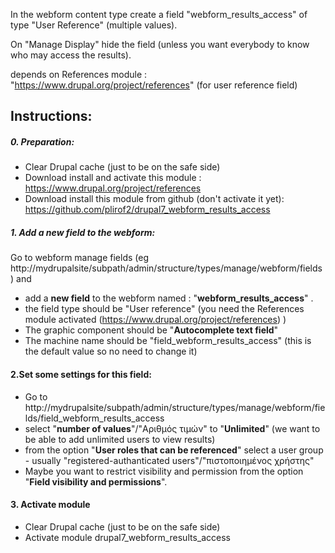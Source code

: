 In the webform content type create a field
"webform_results_access" of type "User Reference" (multiple values).

On "Manage Display" hide the field (unless you want everybody to know who may
access the results).

depends on References module : "https://www.drupal.org/project/references" (for user reference field)


## Instructions:

##### 0. Preparation:
- Clear Drupal cache (just to be on the safe side)
- Download install and activate this module : https://www.drupal.org/project/references
- Download install this module from github (don't activate it yet): https://github.com/plirof2/drupal7_webform_results_access 

##### 1. Add a new field to the webform:
Go to webform manage fields (eg http://mydrupalsite/subpath/admin/structure/types/manage/webform/fields ) and 
- add a **new field** to the webform named : "**webform_results_access**" .
- the field type should be "User reference" (you need the References module activated (https://www.drupal.org/project/references)    )
- The graphic component should be "**Autocomplete text field**"
- The machine name should be "field_webform_results_access" (this is the default value so no need to change it)

#### 2.Set some settings for this field:
- Go to http://mydrupalsite/subpath/admin/structure/types/manage/webform/fields/field_webform_results_access
- select "**number of values**"/"Αριθμός τιμών" to "**Unlimited**" (we want to be able to add unlimited users to view results)
- from the option "**User roles that can be referenced**" select a user group - usually "registered-authanticated users"/"πιστοποιημένος χρήστης"
- Maybe you want to restrict visibility and permission from the option "**Field visibility and permissions**".

#### 3. Activate module
- Clear Drupal cache (just to be on the safe side)
- Activate module drupal7_webform_results_access
